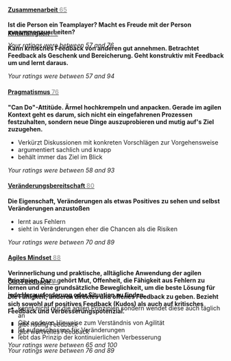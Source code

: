 <div class="panel-group" id="accordion" role="tablist" aria-multiselectable="true">

<div class="panel panel-default">

<div class="panel-heading" role="tab" id="heading-Zusammenarbeit">

#### [Zusammenarbeit <span class="pull-right" style="color:#AAAAAA;">65</span>](#competency-Zusammenarbeit)

</div>

<div id="competency-Zusammenarbeit" class="panel-collapse collapse" role="tabpanel" aria-labelledby="heading-Zusammenarbeit" aria-expanded="false" style="height: 0px;">

<div class="panel-body">

**Ist die Person ein Teamplayer? Macht es Freude mit der Person zusammenzuarbeiten?**

_Your ratings were between 57 and 76_

</div>

</div>

</div>

<div class="panel panel-default">

<div class="panel-heading" role="tab" id="heading-Kritikf-higkeit">

#### [Kritikfähigkeit <span class="pull-right" style="color:#AAAAAA;">76</span>](#competency-Kritikf-higkeit)

</div>

<div id="competency-Kritikf-higkeit" class="panel-collapse collapse " role="tabpanel" aria-labelledby="heading-Kritikf-higkeit" aria-expanded="false">

<div class="panel-body">

**Kann kritisches Feedback von anderen gut annehmen. Betrachtet Feedback als Geschenk und Bereicherung. Geht konstruktiv mit Feedback um und lernt daraus.**

_Your ratings were between 57 and 94_

</div>

</div>

</div>

<div class="panel panel-default">

<div class="panel-heading" role="tab" id="heading-Pragmatismus">

#### [Pragmatismus <span class="pull-right" style="color:#AAAAAA;">76</span>](#competency-Pragmatismus)

</div>

<div id="competency-Pragmatismus" class="panel-collapse collapse " role="tabpanel" aria-labelledby="heading-Pragmatismus" aria-expanded="false">

<div class="panel-body">

**"Can Do"-Attitüde. Ärmel hochkrempeln und anpacken. Gerade im agilen Kontext geht es darum, sich nicht ein eingefahrenen Prozessen festzuhalten, sondern neue Dinge auszuprobieren und mutig auf's Ziel zuzugehen.**

<div id="Pragmatismus-behaviours">

*   Verkürzt Diskussionen mit konkreten Vorschlägen zur Vorgehensweise
*   argumentiert sachlich und knapp
*   behält immer das Ziel im Blick

</div>

_Your ratings were between 58 and 93_

</div>

</div>

</div>

<div class="panel panel-default">

<div class="panel-heading" role="tab" id="heading-Ver-nderungsbereitschaft">

#### [Veränderungsbereitschaft <span class="pull-right" style="color:#AAAAAA;">80</span>](#competency-Ver-nderungsbereitschaft)

</div>

<div id="competency-Ver-nderungsbereitschaft" class="panel-collapse collapse in" role="tabpanel" aria-labelledby="heading-Ver-nderungsbereitschaft" aria-expanded="true">

<div class="panel-body">

**Die Eigenschaft, Veränderungen als etwas Positives zu sehen und selbst Veränderungen anzustoßen**

<div id="Ver-nderungsbereitschaft-behaviours">

*   lernt aus Fehlern
*   sieht in Veränderungen eher die Chancen als die Risiken

</div>

_Your ratings were between 70 and 89_

</div>

</div>

</div>

<div class="panel panel-default">

<div class="panel-heading" role="tab" id="heading-Agiles-Mindset">

#### [Agiles Mindset <span class="pull-right" style="color:#AAAAAA;">88</span>](#competency-Agiles-Mindset)

</div>

<div id="competency-Agiles-Mindset" class="panel-collapse collapse" role="tabpanel" aria-labelledby="heading-Agiles-Mindset" aria-expanded="false" style="height: 0px;">

<div class="panel-body">

**Verinnerlichung und praktische, alltägliche Anwendung der agilen Prinzipien. Dazu gehört Mut, Offenheit, die Fähigkeit aus Fehlern zu lernen und eine grundsätzliche Beweglichkeit, um die beste Lösung für jede Herausforderung oder Situation zu finden.**

<div id="Agiles-Mindset-behaviours">

*   kennt nicht nur die agilen Prinzipien sondern wendet diese auch täglich an
*   Gibt anderen Hinweise zum Verständnis von Agilität
*   Ist aufgeschossen für Veränderungen
*   lebt das Prinzip der kontinuierlichen Verbesserung

</div>

_Your ratings were between 76 and 89_

</div>

</div>

</div>

<div class="panel panel-default">

<div class="panel-heading" role="tab" id="heading-Gibt-Feedback">

#### [Gibt Feedback <span class="pull-right" style="color:#AAAAAA;">94</span>](#competency-Gibt-Feedback)

</div>

<div id="competency-Gibt-Feedback" class="panel-collapse collapse" role="tabpanel" aria-labelledby="heading-Gibt-Feedback" aria-expanded="false" style="height: 0px;">

<div class="panel-body">

**Die Fähigkeit, anderen direktes und offenes Feedback zu geben. Bezieht sich sowohl auf positives Feedback (Kudos) als auch auf kritisches Feedback und Verbesserungspotenzial.**

<div id="Gibt-Feedback-behaviours">

*   gibt häufig Feedback
*   gibt wertvolles Feedback

</div>

_Your ratings were between 65 and 100_

</div>

</div>

</div>

</div>
